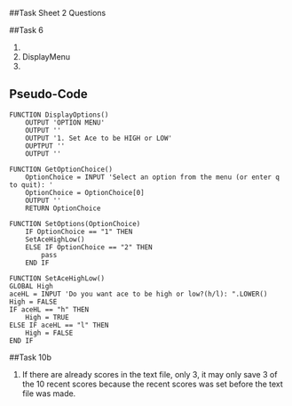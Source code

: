 ##Task Sheet 2 Questions

##Task 6 

1.
2. DisplayMenu
3. 

## Pseudo-Code

	FUNCTION DisplayOptions()
		OUTPUT 'OPTION MENU'
		OUTPUT ''
		OUTPUT '1. Set Ace to be HIGH or LOW'
		OUPTPUT ''
		OUTPUT ''

	FUNCTION GetOptionChoice()
		OptionChoice = INPUT 'Select an option from the menu (or enter q to quit): '
		OptionChoice = OptionChoice[0]
		OUTPUT ''
		RETURN OptionChoice

	FUNCTION SetOptions(OptionChoice)
		IF OptionChoice == "1" THEN
		SetAceHighLow()
		ELSE IF OptionChoice == "2" THEN
			pass
		END IF
    
	FUNCTION SetAceHighLow()
	GLOBAL High
	aceHL = INPUT 'Do you want ace to be high or low?(h/l): ".LOWER()
	High = FALSE
	IF aceHL == "h" THEN
		High = TRUE
	ELSE IF aceHL == "l" THEN
		High = FALSE
	END IF

##Task 10b

1. If there are already scores in the text file, only 3, it may only save 3 of the 10
 recent scores because the recent scores was set before the text file was made.